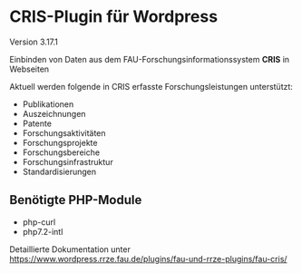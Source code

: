 CRIS-Plugin für Wordpress
=========================

Version 3.17.1

Einbinden von Daten aus dem FAU-Forschungsinformationssystem <strong>CRIS</strong> in Webseiten

Aktuell werden folgende in CRIS erfasste Forschungsleistungen unterstützt:
- Publikationen
- Auszeichnungen
- Patente
- Forschungsaktivitäten
- Forschungsprojekte
- Forschungsbereiche
- Forschungsinfrastruktur
- Standardisierungen

## Benötigte PHP-Module

* php-curl
* php7.2-intl


Detaillierte Dokumentation unter https://www.wordpress.rrze.fau.de/plugins/fau-und-rrze-plugins/fau-cris/
